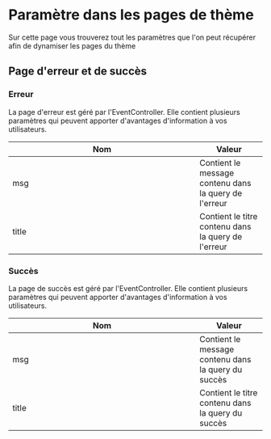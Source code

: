 # Paramètre dans les pages de thème

Sur cette page vous trouverez tout les paramètres que l'on peut récupérer afin de dynamiser les pages du thème&#x20;



## Page d'erreur et de succès&#x20;

### Erreur

La page d'erreur est géré par l'EventController. Elle contient plusieurs paramètres qui peuvent apporter d'avantages d'information à vos utilisateurs.&#x20;

<table><thead><tr><th width="355">Nom</th><th>Valeur</th></tr></thead><tbody><tr><td>msg</td><td>Contient le message contenu  dans la query de l'erreur </td></tr><tr><td>title</td><td>Contient le titre contenu dans la query de l'erreur</td></tr></tbody></table>

### Succès

La page de succès est géré par l'EventController. Elle contient plusieurs paramètres qui peuvent apporter d'avantages d'information à vos utilisateurs.&#x20;

<table><thead><tr><th width="355">Nom</th><th>Valeur</th></tr></thead><tbody><tr><td>msg</td><td>Contient le message contenu  dans la query du succès </td></tr><tr><td>title</td><td>Contient le titre contenu dans la query du succès</td></tr></tbody></table>
